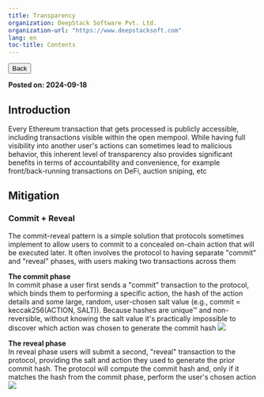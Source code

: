 ```yaml
---
title: Transparency
organization: DeepStack Software Pvt. Ltd.
organization-url: "https://www.deepstacksoft.com"
lang: en
toc-title: Contents
---
```


<nav>
  <a href="index.html"><button>Back</button></a>
</nav>

**Posted on: 2024-09-18**

## Introduction

Every Ethereum transaction that gets processed is publicly accessible, including transactions visible within the open mempool. While having full visibility into another user's actions can sometimes lead to malicious behavior, this inherent level of transparency also provides significant benefits in terms of accountability and convenience, for example front/back-running transactions on DeFi, auction sniping, etc

## Mitigation

### Commit + Reveal

The commit-reveal pattern is a simple solution that protocols sometimes implement to allow users to commit to a concealed on-chain action that will be executed later. It often involves the protocol to having separate "commit" and "reveal" phases, with users making two transactions across them<br>

**The commit phase**<br>
In commit phase a user first sends a "commit" transaction to the protocol, which binds them to performing a specific action, the hash of the action details and some large, random, user-chosen salt value (e.g., commit = keccak256(ACTION, SALT)). Because hashes are unique™ and non-reversible, without knowing the salt value it's practically impossible to discover which action was chosen to generate the commit hash
![](codeblock-5.png)

**The reveal phase**<br>
In reveal phase users will submit a second, "reveal" transaction to the protocol, providing the salt and action they used to generate the prior commit hash. The protocol will compute the commit hash and, only if it matches the hash from the commit phase, perform the user's chosen action
![](codeblock-6.png)
